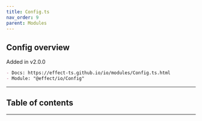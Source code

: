 ```yaml
---
title: Config.ts
nav_order: 9
parent: Modules
---
```


## Config overview

Added in v2.0.0

```md
- Docs: https://effect-ts.github.io/io/modules/Config.ts.html
- Module: "@effect/io/Config"
```

---

<h2 class="text-delta">Table of contents</h2>

---
